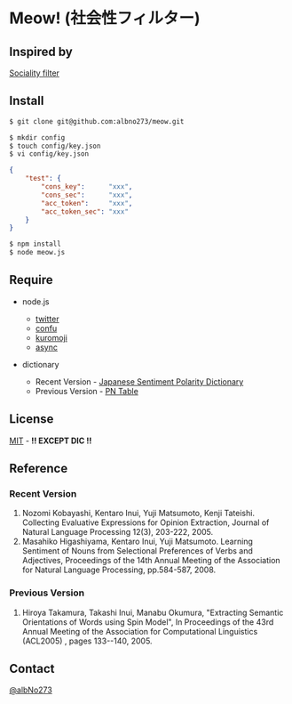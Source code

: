 # Meow! (社会性フィルター)

## Inspired by
[Sociality filter](https://twitter.com/sh4869sh/status/767244989503901696)  

## Install
```sh
$ git clone git@github.com:albno273/meow.git
```
```sh
$ mkdir config
$ touch config/key.json
$ vi config/key.json
```
```json
{
    "test": {
        "cons_key":      "xxx",
        "cons_sec":      "xxx",
        "acc_token":     "xxx",
        "acc_token_sec": "xxx"
    }
}
```
```sh
$ npm install
$ node meow.js
```

## Require

- node.js
    - [twitter](https://www.npmjs.com/package/twitter)  
    - [confu](https://www.npmjs.com/package/confu)
    - [kuromoji](https://www.npmjs.com/package/kuromoji)
    - [async](https://www.npmjs.com/package/async)

- dictionary
    - Recent Version - [Japanese Sentiment Polarity Dictionary ](http://www.cl.ecei.tohoku.ac.jp/index.php?Open%20Resources%2FJapanese%20Sentiment%20Polarity%20Dictionary)
    - Previous Version - [PN Table](http://www.lr.pi.titech.ac.jp/~takamura/pndic_ja.html)

## License
[MIT](https://github.com/tcnksm/tool/blob/master/LICENCE) - <b>!! EXCEPT DIC !!</b>

## Reference
### Recent Version
1. Nozomi Kobayashi, Kentaro Inui, Yuji Matsumoto, Kenji Tateishi. Collecting Evaluative Expressions for Opinion Extraction, Journal of Natural Language Processing 12(3), 203-222, 2005.
1. Masahiko Higashiyama, Kentaro Inui, Yuji Matsumoto. Learning Sentiment of Nouns from Selectional Preferences of Verbs and Adjectives, Proceedings of the 14th Annual Meeting of the Association for Natural Language Processing, pp.584-587, 2008.

### Previous Version
1. Hiroya Takamura, Takashi Inui, Manabu Okumura,
"Extracting Semantic Orientations of Words using Spin Model", In Proceedings of the 43rd Annual Meeting of the Association for Computational Linguistics (ACL2005) , pages 133--140, 2005. 

## Contact
[@albNo273](https://twitter.com/albNo273)

